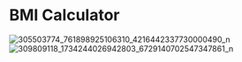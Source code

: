 # BMI Calculator

![305503774_761898925106310_4216442337730000490_n](https://user-images.githubusercontent.com/19930302/193488167-5af4f1f4-4643-4239-b6b3-b899de33c27e.jpg)
![309809118_1734244026942803_6729140702547347861_n](https://user-images.githubusercontent.com/19930302/193488168-7fdd5e89-097a-4f7e-abef-f56b8c2a8305.jpg)
